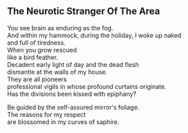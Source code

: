 The Neurotic Stranger Of The Area
---------------------------------
You see brain as enduring as the fog.  
And within my hammock, during the holiday, I woke up naked  
and full of tiredness.  
When you grow rescued  
like a bird feather.  
Decadent early light of day and the dead flesh  
dismantle at the walls of my house.  
They are all pioneers  
professional vigils in whose profound curtains originate.  
Has the divisions been kissed with epiphany?  
  
Be guided by the self-assured mirror's foliage.  
The reasons for my respect  
are blossomed in my curves of saphire.  
